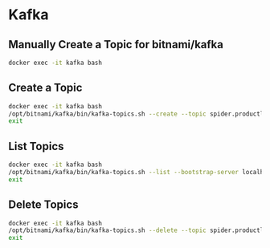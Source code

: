 # Kafka

## Manually Create a Topic for bitnami/kafka

```bash
docker exec -it kafka bash
```

## Create a Topic

```bash
docker exec -it kafka bash
/opt/bitnami/kafka/bin/kafka-topics.sh --create --topic spider.productlist --bootstrap-server localhost:9092 --replication-factor 1 --partitions 3
exit
```

## List Topics

```bash
docker exec -it kafka bash
/opt/bitnami/kafka/bin/kafka-topics.sh --list --bootstrap-server localhost:9092
exit
```

## Delete Topics

```bash
docker exec -it kafka bash
/opt/bitnami/kafka/bin/kafka-topics.sh --delete --topic spider.productlist --bootstrap-server localhost:9092
exit
```
